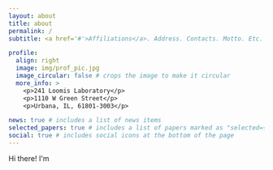 ```yaml
---
layout: about
title: about
permalink: /
subtitle: <a href='#'>Affiliations</a>. Address. Contacts. Motto. Etc.

profile:
  align: right
  image: img/prof_pic.jpg
  image_circular: false # crops the image to make it circular
  more_info: >
    <p>241 Loomis Laboratory</p>
    <p>1110 W Green Street</p>
    <p>Urbana, IL, 61801-3003</p>

news: true # includes a list of news items
selected_papers: true # includes a list of papers marked as "selected={true}"
social: true # includes social icons at the bottom of the page
---
```


Hi there! I'm 
